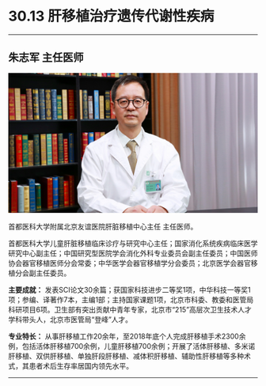 # 30.13 肝移植治疗遗传代谢性疾病

---

## 朱志军 主任医师

![1686479997946](image/c30_013/1686479997946.png)

首都医科大学附属北京友谊医院肝脏移植中心主任 主任医师。

首都医科大学儿童肝脏移植临床诊疗与研究中心主任；国家消化系统疾病临床医学研究中心副主任；中国研究型医院学会消化外科专业委员会副主任委员；中国医师协会器官移植医师分会常委；中华医学会器官移植学分会委员；北京医学会器官移植分会副主任委员。

**主要成就：** 发表SCI论文30余篇；获国家科技进步二等奖1项，中华科技一等奖1项；参编、译著作7本，主编1部；主持国家课题1项，北京市科委、教委和医管局科研项目6项。卫生部有突出贡献中青年专家，北京市“215”高层次卫生技术人才学科带头人，北京市医管局“登峰”人才。

**专业特长：** 从事肝移植工作20余年，至2018年底个人完成肝移植手术2300余例，包括活体肝移植700余例，儿童肝移植700余例；开展了活体肝移植、多米诺肝移植、双供肝移植、单独肝段肝移植、减体积肝移植、辅助性肝移植等多种术式，其患者术后生存率居国内领先水平。

---
